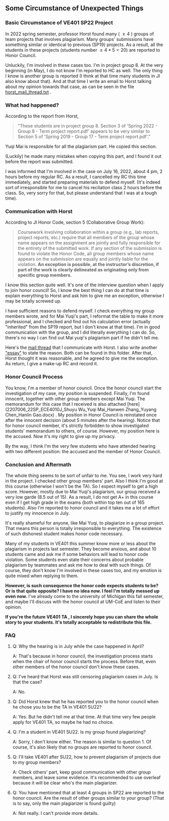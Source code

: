 ## Some Circumstance of Unexpected Things

### Basic Circumstance of VE401 SP22 Project

In 2022 spring semester, professor Horst found many ( $\geq 4$ ) groups of team projects that involves plagiarism. Many groups' submissions have something similar or identical to previous (SP19) projects. As a result, all the students in these projects (students number $\geq 4*5=20$) are reported to Honor Council.

Unluckily, I'm involved in these cases too. I'm in project group 8. At the very beginning (in May), I do not know I'm reported to HC as well. The only thing I know is another group is reported (I think at that time many students in JI also know about that). And at that time I write an email to Horst talking about my opinion towards that case, as can be seen in the file [horst_mail_thread.txt](../horst_mail_thread.txt) .



### What had happened?

According to the report from Horst, 

> "These students are in project group 8. Section 3 of 'Spring 2022 - Group 8 - Term project report.pdf' appears to be very similar to Section 5 of 'Spring 2019 - Group 17 - Term project report.pdf'."

Yuqi Mai is responsible for all the plagiarism part. He copied this section.

(Luckily) he made many mistakes when copying this part, and I found it out before the report was submitted.

I was informed that I'm involved in the case on July 16, 2022, about 4 pm, 2 hours before my regular RC. As a result, I cancelled my RC this time immediately, and started preparing materials to defend myself. (It's indeed sort of irresponsible for me to cancel his recitation class 2 hours before the class. So, very sorry for that, but please understand that I was at a tough time).



### Communication with Horst

According to JI Honor Code, section 5 (Collaborative Group Work):

> Coursework involving collaboration within a group (e.g., lab reports, project reports, etc.) require that all members of the group whose name appears on the assignment are jointly and fully responsible for the entirety of the submitted work. If any section of the submission is found to violate the Honor Code, all group members whose name appears on the submission are equally and jointly liable for the violation. **An exception is possible, at the instructor’s discretion, if part of the work is clearly delineated as originating only from specific group members.**

I know this section quite well. It's one of the interview question when I apply to join honor council! So, I know the best thing I can do at that time is explain everything to Horst and ask him to give me an exception, otherwise I may be totally screwed up.

I have sufficient reasons to defend myself. I check everything my group members wrote, and for Mai Yuqi's part, I reformat the table to make it more professional, and I checked and find out his calculation error (actually "inherited" from the SP19 report, but I don't know at that time). I'm in good communication with the group, and I did literally everything I can do. So, there's no way I can find out Mai yuqi's plagiarism part if he didn't tell me.

Here's the [mail thread](explain_mail_thread.txt) that I communicate with Horst. I also write another ["essay"](explain.pdf) to state the reason. Both can be found in this folder. After that, Horst thought it was reasonable, and he agreed to give me the exception. As return, I give a make-up RC and record it.



### Honor Council Process

You know, I'm a member of honor council. Once the honor council start the investigation of my case, my position is suspended. Finally, I'm found innocent, together with other group members except Mai Yuqi. The memorandum for this case that I received is also attached [here](2207006_22SP_ECE4010J_Shuyu Wu_Yuqi Mai_Hanwen Zhang_Yuyang Chen_Hanlin Gao.docx) . My position in Honor Council is reinstated once after the innocent decision (about 5 minutes after the hearing). Notice that for honor council member, it's strictly forbidden to show investigated students' memorandum to others, of course. However, my position here is the accused. Now it's my right to give up my privacy.

By the way, I think I'm the very few students who have attended hearing with two different position: the accused and the member of Honor Council.



### Conclusion and Aftermath

The whole thing seems to be sort of unfair to me. You see, I work very hard in the project. I checked other group members' part. Also I think I'm good at this course (otherwise I won't be the TA). So I expect myself to get a high score. However, mostly due to Mai Yuqi's plagiarism, our group received a very low garde (8.5 out of 15). As a result, I do not get A+ in this course even if I get high grade in the exams (both within top ten out of 165 students). Also I'm reported to honor council and it takes me a lot of effort to justify my innocence in July.

It's really shameful for anyone, like Mai Yuqi, to plagiarize in a group project. That means this person is totally irresponsible to everything. The existence of such dishonest student makes honor code necessary.

Many of my students in VE401 this summer know more or less about the plagiarism in projects last semester. They become anxious, and about 10 students came and ask me if some behaviors will lead to honor code violation. Some students even state their concerns about probable plagiarism by teammates and ask me how to deal with such things. Of course, they don't know I'm involved in these cases too, and my emotion is quite mixed when replying to them.

**However, is such consequence the honor code expects students to be? Or is that quite opposite? I have no idea now. I feel I'm totally messed up even now.** I've already come to the university of Michigan this fall semester, and maybe I'll discuss with the honor council at UM-CoE and listen to their opinion.

**If you're the future VE401 TA , I sincerely hope you can share the whole story to your students. It's totally acceptable to redistribute this file.**



### FAQ

1. Q: Why the hearing is in July while the case happened in April?

	A: That's because in honor council, the investigation process starts when the chair of honor council starts the process. Before that, even other members of the honor council don't know these cases.

2. Q: I've heard that Horst was still censoring plagiarism cases in July. Is that the case?

	A: No.

3. Q: Did Horst knew that he has reported you to the honor council when he chose you to be the TA in VE401 SU22?

   A: Yes. But he didn't tell me at that time. At that time very few people apply for VE401 TA, so maybe he had no choice.

4. Q: I'm a student in VE401 SU22. Is my group found plagiarizing?

	A: Sorry, I don't know either. The reason is similar to question 1. Of course, it's also likely that no groups are reported to honor council.

5. Q: I'll take VE401 after SU22, how to prevent plagiarism of projects due to my group members?

   A: Check others' part, keep good communication with other group members, and leave some evidence. It's recommended to use overleaf because it will be clear who's the main plagiarizer. 

6. Q: You have mentioned that at least 4 groups in SP22 are reported to the honor council. Are the result of other groups similar to your group? (That is to say, only the main plagiarizer is found guilty)

   A: Not really. I can't provide more details.
